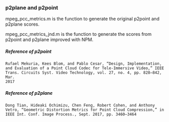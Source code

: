 ### p2plane and p2point

mpeg_pcc_metrics.m is the function to generate the original p2point and p2plane scores.

mpeg_pcc_metrics_jnd.m is the function to generate the scores from p2point and p2plane improved with NPM.



##### Reference of p2point

```
Rufael Mekuria, Kees Blom, and Pablo Cesar, “Design, Implementation,
and Evaluation of a Point Cloud Codec for Tele-Immersive Video,” IEEE
Trans. Circuits Syst. Video Technology, vol. 27, no. 4, pp. 828–842, Mar.
2017
```

##### Reference of p2plane

```
Dong Tian, Hideaki Ochimizu, Chen Feng, Robert Cohen, and Anthony
Vetro, “Geometric Distortion Metrics for Point Cloud Compression,” in
IEEE Int. Conf. Image Process., Sept. 2017, pp. 3460–3464
```

